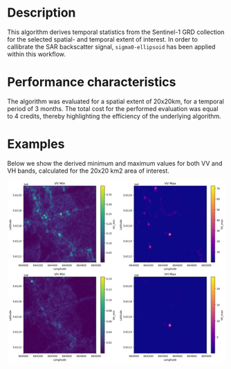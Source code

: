 # Description

This algorithm derives temporal statistics from the Sentinel-1 GRD collection for the selected spatial- and temporal extent of interest. In order to callibrate the SAR backscatter signal, `sigma0-ellipsoid` has been applied within this workflow. 


# Performance characteristics
The algorithm was evaluated for a spatial extent of 20x20km, for a temporal period of 3 months. The total cost for the performed evaluation was equal to 4 credits, thereby highlighting the efficiency of the underlying algorithm.


# Examples

Below we show the derived minimum and maximum values for both VV and VH bands, calculated for the 20x20 km2 area of interest. 

![s1_stats](https://raw.githubusercontent.com/ESA-APEx/apex_algorithms/main/algorithm_catalog/sentinel1_stats/sentinel1.png)